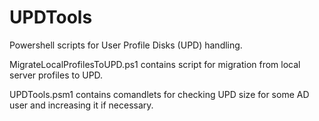 # UPDTools

Powershell scripts for User Profile Disks (UPD) handling.

MigrateLocalProfilesToUPD.ps1 contains script for migration from local server profiles to UPD.

UPDTools.psm1 contains comandlets for checking UPD size for some AD user and increasing it if necessary.
